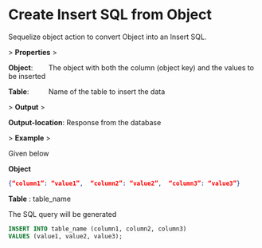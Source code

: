 # Create Insert SQL from Object

Sequelize object action to convert Object into an Insert SQL.

&gt; **Properties**
&gt; 

**Object**:        The object with both the column (object key) and the values to be inserted

**Table**:          Name of the table to insert the data

&gt; **Output**
&gt; 

**Output-location**: Response from the database

&gt; **Example**
&gt; 

Given below 

**Object**

```json
{“column1”: “value1”,  “column2”: “value2”,  “column3”: “value3”}
```

**Table** : table_name

The SQL query will be generated

```sql
INSERT INTO table_name (column1, column2, column3)
VALUES (value1, value2, value3);
```